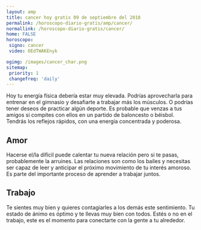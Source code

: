 ```yaml
---
layout: amp
title: cancer hoy gratis 09 de septiembre del 2018 
permalink: /horoscopo-diario-gratis/amp/cancer/
normallink: /horoscopo-diario-gratis/cancer/
home: FALSE
horoscopo:
 signo: cancer
 video: OEdTWAKEnyk

ogimg: /images/cancer_char.png
sitemap:
 priority: 1
 changefreq: 'daily'
---
```



Hoy tu energía física debería estar muy elevada. Podrías aprovecharla para entrenar en el gimnasio y desafiarte a trabajar más los músculos. O podrías tener deseos de practicar algún deporte. Es probable que venzas a tus amigos si compites con ellos en un partido de baloncesto o béisbol. Tendrás los reflejos rápidos, con una energía concentrada y poderosa.

## Amor

Hacerse el/la difícil puede calentar tu nueva relación pero si te pasas, probablemente la arruines. Las relaciones son como los bailes y necesitas ser capaz de leer y anticipar el próximo movimiento de tu interés amoroso. Es parte del importante proceso de aprender a trabajar juntos.

## Trabajo

Te sientes muy bien y quieres contagiarles a los demás este sentimiento. Tu estado de ánimo es óptimo y te llevas muy bien con todos. Estés o no en el trabajo, este es el momento para conectarte con la gente a tu alrededor.